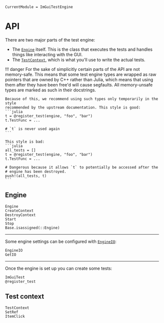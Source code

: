 ```@meta
CurrentModule = ImGuiTestEngine
```

# API

There are two major parts of the test engine:
- The [`Engine`](@ref) itself. This is the class that executes the tests and
  handles things like interacting with the GUI.
- The [`TestContext`](@ref), which is what you'll use to write the actual
  tests.

!!! danger
    For the sake of simplicitly certain parts of the API are not
    memory-safe. This means that some test engine types are wrapped as raw
    pointers that are owned by C++ rather than Julia, which means that using
    them after they have been free'd will cause segfaults. All memory-unsafe
    types are marked as such in their docstrings.
    
    Because of this, we recommend using such types only temporarily in the style
    recommended by the upstream documentation. This style is good:
    ```julia
    t = @register_test(engine, "foo", "bar")
    t.TestFunc = ...
    
    # `t` is never used again
    ```
    
    This style is bad:
    ```julia
    all_tests = []
    t = @register_test(engine, "foo", "bar")
    t.TestFunc = ...

    # Dangerous because it allows `t` to potentially be accessed after the
    # engine has been destroyed.
    push!(all_tests, t)
    ```

## Engine

```@docs
Engine
CreateContext
DestroyContext
Start
Stop
Base.isassigned(::Engine)
```

---

Some engine settings can be configured with [`EngineIO`](@ref):
```@docs
EngineIO
GetIO
```

---

Once the engine is set up you can create some tests:
```@docs
ImGuiTest
@register_test
```

## Test context
```@docs
TestContext
SetRef
ItemClick
```
